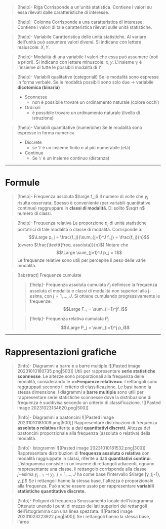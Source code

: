 >[!help]- Riga
>Corrisponde a un'unità statistica. Contiene i valori su essa rilevati dalle caratteristiche di interesse. 

>[!help]- Colonna
>Corrisponde a una caratteristica di interesse. Contiene i valori di tale caratteristica rilevati sulle unità statistiche. 

>[!help]- Variabile
> Caratteristica delle unità statistiche. Al variare dell'unità può assumere valori diversi. Si indicano con lettere maiuscole: $X, Y$. 

>[!help]- Modalità di una variabile 
>I valori che essa può assumere (noti a priori). Si indicano con lettere minuscole: $x, y$. L'insieme $\mathbb{y}$ è l'insieme di tutte le possibili modalità di $Y$. 

>[!help]- Variabili qualitative (categoriali)
>Se le modalità sono espresse in forma verbale. Se le modalità possibili sono solo due -> variabile **dicotomica (binaria)**
>- Sconnesse
>	- non è possibile trovare un ordinamento naturale (colore occhi)
>- Ordinali
>	- è possibile trovare un ordinamento naturale (livello di istruzione)

> [!help]- Variabili quantitative (numeriche)
> Se le modalità sono espresse in forma numerica
> - Discrete
> 	- se $\mathbb{Y}$ è un insieme finito o al più numerabile (età)
> - Continue 
> 	- Se $\mathbb{Y}$ è un insieme continuo (distanza)

---

# Formule 


> [!help]- Frequenza assoluta $\large f_j$
> Il numero di volte che $y_j$ risulta osservata. 
> Spesso è conveniente (per variabili quantitative continue) raggruppare in **classi di modalità**. Di solito $\sqrt n$ numero di classi. 

> [!help]- Frequenza relativa
> La proporzione $p_j$ di unità statistiche portatrici di tale modalità o classe di modalità. Corrisponde a: 
> $$\Large p_j = \frac{f_j}{\sum_{j=1}^J f_j} = \frac{f_j}{n}$$
> (ovvero $\frac{\texttt{freq. assoluta}}{n}$)
> Notare che 
> $$\Large \sum_{j=1}^J p_j = 1$$
> Le frequenze relative sono utili per percepire il peso delle varie modalità. 

> [!abstract] Frequenze cumulate
> >[!help]- Frequenza assoluta cumulata $F_j$
> >definisce la frequenza assoluta di modalità o classi di modalità non superiori alla j-esima, con $j = 1, ..., J$. Si ottiene cumulando progressivamente le frequenze: $$Large F_, = \sum_{i=1}^jf_i$$
> 
> >[!help]- Frequenza relativa cumulata $P_j$
> >$$\Large P_j = \sum_{i=1}^j p_i$$

---
# Rappresentazioni grafiche

>[!info]- Diagrammi a barre e a barre multiple 
>![[Pasted image 20231010180735.png|500]]
> Utili per rappresentare **serie statistiche sconnesse**. Le altezze sono proporzionali alla frequenza delle modalità, considerando le ==**Frequenze relative==**. I rettangoli sono raggruppati secondo il criterio di classificazione. 
> Le basi hanno la stessa dimensione. 
> I diagrammi a **barre multiple** sono utili per rappresentare serie statistiche sconnesse dove la distribuzione di frequenza è suddivisa secondo un criterio di classificazione. 
> ![[Pasted image 20231023134620.png|500]]

>[!info]- Diagrammi a bastoncini
>![[Pasted image 20231010181009.png|500]]
>Rappresentare distribuzioni di frequenza **assoluta o relativa** riferite a dati **quantitativi discreti**. Altezza dei bastoncini proporzionale alla frequenza (assoluta o relativa) della modalità. 

>[!info]- Istogrammi 
>![[Pasted image 20231010181532.png|300]]
>Rappresentare distribuzioni di **frequenza assoluta o relativa** con modalità raggruppate in classi, riferite a dati **quantitativi continui**. 
>L'istogramma consiste in un insieme di rettangoli adiacenti, ognuno rappresentante una classe. 
> Il rettangolo corrisponde alla classe $j-$esima $y_{j-1} \dashv y_j, \;\; j=1, ..., J$ ha come base l'intervallo $\large [y_{j-1}, y_j]$
> Se i rettangoli hanno la stessa base, l'altezza è proporzionale alla frequenza. 
> Può anche essere usato per rappresentare **variabili statistiche quantitative discrete.**
> 

>[!info]- Poligoni di frequenza
>Smussamento locale dell'istogramma
>Ottenuto unendo i punti di mezzo dei lati superiori dei rettangoli dell'istogramma con una linea spezzata. ![[Pasted image 20231023223922.png|500]]
>Se i rettangoli hanno la stessa base, l'area
> 